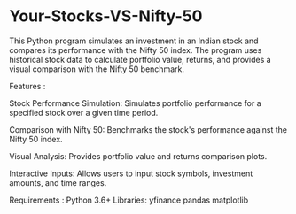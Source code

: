 # Your-Stocks-VS-Nifty-50

This Python program simulates an investment in an Indian stock and compares its performance with the Nifty 50 index. The program uses historical stock data to calculate portfolio value, returns, and provides a visual comparison with the Nifty 50 benchmark.

Features :

Stock Performance Simulation: Simulates portfolio performance for a specified stock over a given time period.

Comparison with Nifty 50: Benchmarks the stock's performance against the Nifty 50 index.

Visual Analysis: Provides portfolio value and returns comparison plots.

Interactive Inputs: Allows users to input stock symbols, investment amounts, and time ranges.

Requirements : 
Python 3.6+
Libraries:
yfinance
pandas
matplotlib
